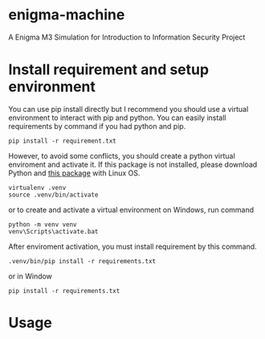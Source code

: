 # enigma-machine

A Enigma M3 Simulation for Introduction to Information Security Project

# Install requirement and setup environment
You can use pip install directly but I recommend you should use a virtual environment to interact with pip and python. You can easily install requirements by command if you had python and pip.
```
pip install -r requirement.txt
```
However, to avoid some conflicts, you should create a python virtual enviroment and activate it. If this package is not installed, please download Python and [this package](https://pypi.org/project/virtualenv/) with Linux OS.
```
virtualenv .venv
source .venv/bin/activate
```
or to create and activate a virtual environment on Windows, run command
```
python -m venv venv
venv\Scripts\activate.bat
```
After enviroment activation, you must install requirement by this command.
```
.venv/bin/pip install -r requirements.txt
```

or in Window
```
pip install -r requirements.txt
```
# Usage
